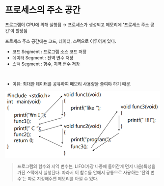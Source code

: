 # 프로세스의 주소 공간

프로그램이 CPU에 의해 실행됨 → 프로세스가 생성되고 메모리에 '프로세스 주소 공간'이 할당됨

프로세스 주소 공간에는 코드, 데이터, 스택으로 이루어져 있다.

- 코드 Segment : 프로그램 소스 코드 저장
- 데이터 Segment : 전역 변수 저장
- 스택 Segment : 함수, 지역 변수 저장

<br>

- 이유: 최대한 데이터를 공유하여 메모리 사용량을 줄여야 하기 때문.

![](images/processAddress1.png)

> 프로그램의 함수와 지역 변수는, LIFO(가장 나중에 들어간게 먼저 나옴)특성을 가진 스택에서 실행된다. 
> 따라서 이 함수들 안에서 공통으로 사용하는 '전역 변수'는 따로 지정해주면 메모리를 아낄 수 있다.